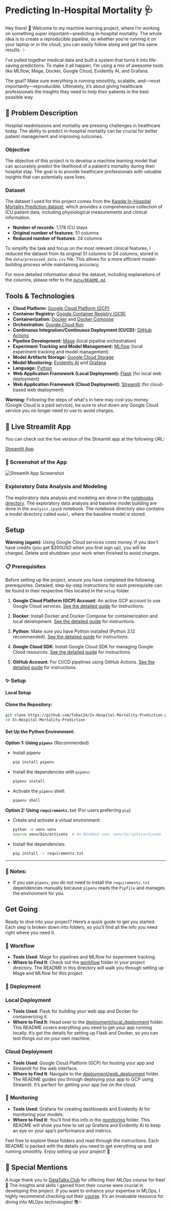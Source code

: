 # Predicting In-Hospital Mortality 🩺

Hey there! 👋 Welcome to my machine learning project, where I’m working on something super important—predicting in-hospital mortality. The whole idea is to create a reproducible pipeline, so whether you’re running it on your laptop or in the cloud, you can easily follow along and get the same results. ✨

I’ve pulled together medical data and built a system that turns it into life-saving predictions. To make it all happen, I’m using a mix of awesome tools like MLflow, Mage, Docker, Google Cloud, Evidently AI, and Grafana. 

The goal? Make sure everything is running smoothly, scalable, and—most importantly—reproducible. Ultimately, it’s about giving healthcare professionals the insights they need to help their patients in the best possible way.

## 📝 Problem Description

Hospital readmissions and mortality are pressing challenges in healthcare today. The ability to predict in-hospital mortality can be crucial for better patient management and improving outcomes.

### Objective

The objective of this project is to develop a machine learning model that can accurately predict the likelihood of a patient’s mortality during their hospital stay. The goal is to provide healthcare professionals with valuable insights that can potentially save lives.

### Dataset

The dataset I used for this project comes from the [Kaggle In-Hospital Mortality Prediction dataset](https://www.kaggle.com/datasets/saurabhshahane/in-hospital-mortality-prediction), which provides a comprehensive collection of ICU patient data, including physiological measurements and clinical information.

- **Number of records**: 1,178 ICU stays
- **Original number of features**: 51 columns  
- **Reduced number of features**: 24 columns

To simplify the task and focus on the most relevant clinical features, I reduced the dataset from its original 51 columns to 24 columns, stored in the `data/processed_data.csv` file. This allows for a more efficient model-building process while maintaining accuracy.

For more detailed information about the dataset, including explanations of the columns, please refer to the [`data/README.md`](data/README.md).


## Tools & Technologies
- **Cloud Platform:** [Google Cloud Platform (GCP)](https://cloud.google.com/)
- **Container Registry:** [Google Container Registry (GCR)](https://cloud.google.com/container-registry)
- **Containerization:** [Docker](https://www.docker.com/) and [Docker Compose](https://docs.docker.com/compose/)
- **Orchestration:** [Google Cloud Run](https://cloud.google.com/run)
- **Continuous Integration/Continuous Deployment (CI/CD):** [GitHub Actions](https://github.com/features/actions)
- **Pipeline Development:** [Mage](https://mage.ai/) (local pipeline orchestration)
- **Experiment Tracking and Model Management:** [MLflow](https://mlflow.org/) (local experiment tracking and model management)
- **Model Artifacts Storage:** [Google Cloud Storage](https://cloud.google.com/storage)
- **Model Monitoring:** [Evidently AI](https://evidently.ai/) and [Grafana](https://grafana.com/)
- **Language:** [Python](https://www.python.org/)
- **Web Application Framework (Local Deployment):** [Flask](https://flask.palletsprojects.com/en/2.2.x/) (for local web deployment)
- **Web Application Framework (Cloud Deployment):** [Streamlit](https://streamlit.io/) (for cloud-based web deployment)


**Warning:** Following the steps of what's in here may cost you money (Google Cloud is a paid service), be sure to shut down any Google Cloud service you no longer need to use to avoid charges.

## 🎉 Live Streamlit App

You can check out the live version of the Streamlit app at the following URL:

[Streamlit App](https://streamlit-app-brrxtoum2a-uc.a.run.app/)

### 📸 Screenshot of the App

![Streamlit App Screenshot](images/streamlit.png)

### Exploratory Data Analysis and Modeling 

The exploratory data analysis and modeling are done in the [notebooks directory](notebook/). The exploratory data analysis and baseline model building are done in the `analysis.ipynb` notebook. The notebook directory also contains a model directory called `model`, where the baseline model is stored.

## Setup
**Warning (again):** Using Google Cloud services costs money. If you don't have credits (you get $300USD when you first sign up), you will be charged. Delete and shutdown your work when finished to avoid charges.

### 📋 Prerequisites

Before setting up the project, ensure you have completed the following prerequisites. Detailed, step-by-step instructions for each prerequisite can be found in their respective files located in the `setup` folder.

1. **Google Cloud Platform (GCP) Account**: An active GCP account to use Google Cloud services. [See the detailed guide](./setup/setup_gcp_account.md) for instructions.
   
2. **Docker**: Install Docker and Docker Compose for containerization and local development. [See the detailed guide](./setup/setup_docker.md) for instructions.

3. **Python**: Make sure you have Python installed (Python 3.12 recommended). [See the detailed guide](./setup/setup_python.md) for instructions.

4. **Google Cloud SDK**: Install Google Cloud SDK for managing Google Cloud resources. [See the detailed guide](./setup/setup_gcloud_sdk.md) for instructions.

5. **GitHub Account**: For CI/CD pipelines using GitHub Actions. [See the detailed guide](./setup/setup_github_account.md) for instructions.

### ✨ Setup

#### **Local Setup**

#### **Clone the Repository**:

   ```bash
   git clone https://github.com/Tobai24/In-Hospital-Mortality-Prediction.git
   cd In-Hospital-Mortality-Prediction
   ```

#### **Set Up the Python Environment**:

   **Option 1: Using `pipenv`** (Recommended)
   - Install pipenv
      ```bash
      pip install pipenv
      ```

   - Install the dependencies with `pipenv`:

     ```bash
     pipenv install
     ```

   - Activate the `pipenv` shell:

     ```bash
     pipenv shell
     ```

   **Option 2: Using `requirements.txt`** (For users preferring `pip`)

   - Create and activate a virtual environment:

     ```bash
     python -m venv venv
     source venv/bin/activate  # On Windows use: venv\Scripts\activate
     ```

   - Install the dependencies:

     ```bash
     pip install -r requirements.txt
     ```

---

### 📝 Notes:

- If you use `pipenv`, you do not need to install the `requirements.txt` dependencies manually because `pipenv` reads the `Pipfile` and manages the environment for you.


## Get Going

Ready to dive into your project? Here’s a quick guide to get you started. Each step is broken down into folders, so you’ll find all the info you need right where you need it.

### 📁 **Workflow**

- **Tools Used**: Mage for pipelines and MLflow for experiment tracking.
- **Where to Find It**: Check out the [workflow](workflow) folder in your project directory. The README in this directory will walk you through setting up Mage and MLflow for this project. 

### 📁 **Deployment**

### **Local Deployment**

- **Tools Used**: Flask for building your web app and Docker for containerizing it.
- **Where to Find It**: Head over to the [deployment/local_deployment](deployment/local_deployment) folder. This README covers everything you need to get your app running locally. It’s got the details for setting up Flask and Docker, so you can test things out on your own machine.

### **Cloud Deployment**

- **Tools Used**: Google Cloud Platform (GCP) for hosting your app and Streamlit for the web interface.
- **Where to Find It**: Navigate to the [deployment/web_deployment](deployment/web_deployment) folder. The README guides you through deploying your app to GCP using Streamlit. It’s perfect for getting your app live on the cloud.

### 📁 **Monitoring**

- **Tools Used**: Grafana for creating dashboards and Evidently AI for monitoring your models.
- **Where to Find It**: You’ll find this info in the [monitoring](monitoring) folder. This README will show you how to set up Grafana and Evidently AI to keep an eye on your app’s performance and metrics.

Feel free to explore these folders and read through the instructions. Each README is packed with the details you need to get everything up and running smoothly. Enjoy setting up your project! 🚀

## 🎉 Special Mentions

A huge thank you to [DataTalks.Club](https://datatalks.club) for offering their MLOps course for free! 🌟 The insights and skills I gained from their course were crucial in developing this project. If you want to enhance your expertise in MLOps, I highly recommend checking out their [course](https://github.com/DataTalksClub/mlops-zoomcamp). It’s an invaluable resource for diving into MLOps technologies! 📚✨




